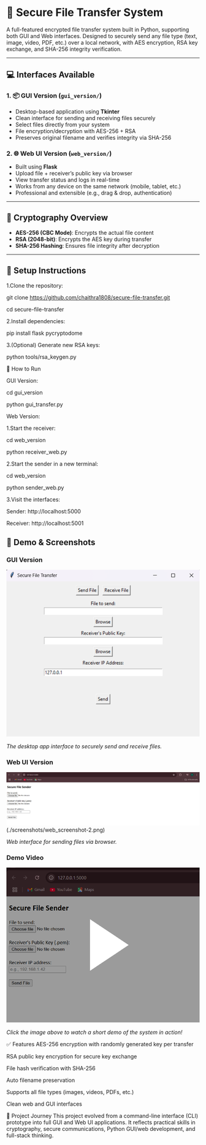 # 🔐 Secure File Transfer System

A full-featured encrypted file transfer system built in Python, supporting both GUI and Web interfaces. Designed to securely send any file type (text, image, video, PDF, etc.) over a local network, with AES encryption, RSA key exchange, and SHA-256 integrity verification.

---

## 💻 Interfaces Available

### 1. 📦 GUI Version (`gui_version/`)
- Desktop-based application using **Tkinter**
- Clean interface for sending and receiving files securely
- Select files directly from your system
- File encryption/decryption with AES-256 + RSA
- Preserves original filename and verifies integrity via SHA-256

### 2. 🌐 Web UI Version (`web_version/`)
- Built using **Flask**
- Upload file + receiver’s public key via browser
- View transfer status and logs in real-time
- Works from any device on the same network (mobile, tablet, etc.)
- Professional and extensible (e.g., drag & drop, authentication)

---

## 🔐 Cryptography Overview

- **AES-256 (CBC Mode)**: Encrypts the actual file content
- **RSA (2048-bit)**: Encrypts the AES key during transfer
- **SHA-256 Hashing**: Ensures file integrity after decryption

---
## 🔧 Setup Instructions

1.Clone the repository:

git clone https://github.com/chaithra1808/secure-file-transfer.git

cd secure-file-transfer

2.Install dependencies:

pip install flask pycryptodome

3.(Optional) Generate new RSA keys:

python tools/rsa_keygen.py

🚀 How to Run

GUI Version:

cd gui_version

python gui_transfer.py

Web Version:

1.Start the receiver:

cd web_version

python receiver_web.py

2.Start the sender in a new terminal:

cd web_version

python sender_web.py

3.Visit the interfaces:

Sender: http://localhost:5000

Receiver: http://localhost:5001


## 🎥 Demo & Screenshots

### GUI Version

![GUI Screenshot](./screenshots/gui_screenshot.png)

*The desktop app interface to securely send and receive files.*

### Web UI Version

![Web UI Screenshot](./screenshots/web_screenshot-1.png)(./screenshots/web_screenshot-2.png)

*Web interface for sending files via browser.*

### Demo Video

[![Demo Video](./screenshots/demo_thumbnail.png)](https://youtu.be/your-video-link)

*Click the image above to watch a short demo of the system in action!*

✅ Features
AES-256 encryption with randomly generated key per transfer

RSA public key encryption for secure key exchange

File hash verification with SHA-256

Auto filename preservation

Supports all file types (images, videos, PDFs, etc.)

Clean web and GUI interfaces



🧠 Project Journey
This project evolved from a command-line interface (CLI) prototype into full GUI and Web UI applications. It reflects practical skills in cryptography, secure communications, Python GUI/web development, and full-stack thinking.



